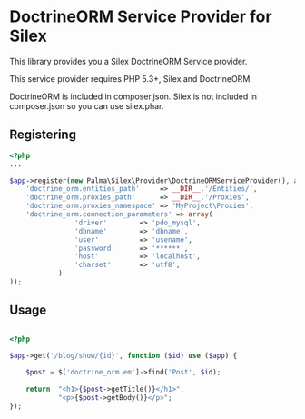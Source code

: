 DoctrineORM Service Provider for Silex
======================================
This library provides you a Silex DoctrineORM Service provider.

This service provider requires PHP 5.3+, Silex and DoctrineORM.

DoctrineORM is included in composer.json. Silex is not included in composer.json so you can use silex.phar.

Registering
-----------
```php
<?php
...

$app->register(new Palma\Silex\Provider\DoctrineORMServiceProvider(), array(
    'doctrine_orm.entities_path'     => __DIR__.'/Entities/',
    'doctrine_orm.proxies_path'      => __DIR__.'/Proxies',
    'doctrine_orm.proxies_namespace' => 'MyProject\Proxies',
    'doctrine_orm.connection_parameters' => array(
    			'driver'        => 'pdo_mysql',
                'dbname'        => 'dbname',
                'user'          => 'usename',
                'password'      => '******',
                'host'          => 'localhost',
                'charset'       => 'utf8',
    		)
));
```

Usage
-----

```php

<?php

$app->get('/blog/show/{id}', function ($id) use ($app) {
    
    $post = $['doctrine_orm.em']->find('Post', $id);
	
	return  "<h1>{$post->getTitle()}</h1>".
            "<p>{$post->getBody()}</p>";
});

```